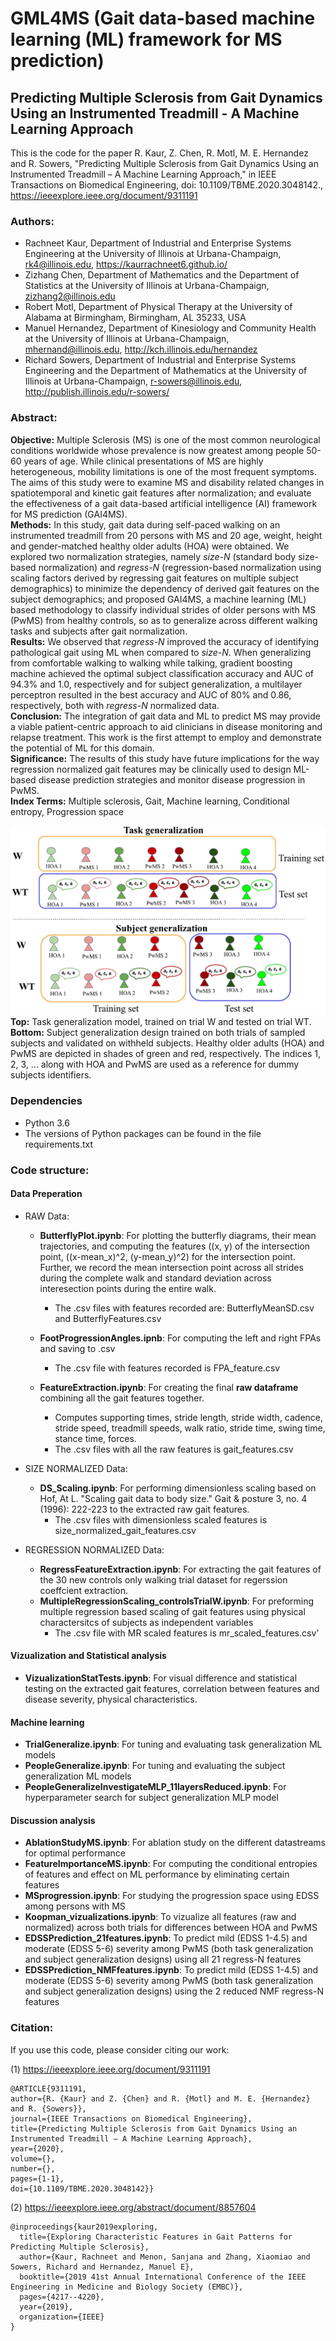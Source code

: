 # GML4MS (Gait data-based machine learning (ML) framework for MS prediction)
## Predicting Multiple Sclerosis from Gait Dynamics Using an Instrumented Treadmill - A Machine Learning Approach
This is the code for the paper R. Kaur, Z. Chen, R. Motl, M. E. Hernandez and R. Sowers, "Predicting Multiple Sclerosis from Gait Dynamics Using an Instrumented Treadmill – A Machine Learning Approach," in IEEE Transactions on Biomedical Engineering, doi: 10.1109/TBME.2020.3048142., https://ieeexplore.ieee.org/document/9311191

### Authors:
* Rachneet Kaur, Department of Industrial and Enterprise Systems Engineering at the University of Illinois at Urbana-Champaign, rk4@illinois.edu, https://kaurrachneet6.github.io/
* Zizhang Chen, Department of Mathematics and the Department of Statistics at the University of Illinois at Urbana-Champaign, zizhang2@illinois.edu
* Robert Motl, Department of Physical Therapy at the University of Alabama at Birmingham, Birmingham, AL 35233, USA
* Manuel Hernandez, Department of Kinesiology and Community Health at the University of Illinois at Urbana-Champaign, mhernand@illinois.edu, http://kch.illinois.edu/hernandez
* Richard Sowers, Department of Industrial and Enterprise Systems Engineering and the Department of Mathematics at the University of Illinois at Urbana-Champaign, r-sowers@illinois.edu, http://publish.illinois.edu/r-sowers/

### Abstract:
**Objective:** Multiple Sclerosis (MS) is one of the most common neurological conditions worldwide whose prevalence is now greatest among people 50-60 years of age. While clinical presentations of MS are highly heterogeneous, mobility limitations is one of the most frequent symptoms. The aims of this study were to examine MS and disability related changes in spatiotemporal and kinetic gait features after normalization; and evaluate the effectiveness of a gait data-based artificial intelligence (AI) framework for MS prediction (GAI4MS). \
**Methods:** In this study, gait data during self-paced walking on an instrumented treadmill from 20 persons with MS and 20 age, weight, height and gender-matched healthy older adults (HOA) were obtained.  We explored two normalization strategies, namely *size-N* (standard body size-based normalization) and *regress-N* (regression-based normalization using scaling factors derived by regressing gait features on multiple subject demographics) to minimize the dependency of derived gait features on the subject demographics; and proposed GAI4MS, a machine learning (ML) based methodology to classify individual strides of older persons with MS (PwMS) from healthy controls, so as to generalize across different walking tasks and subjects after gait normalization. \
**Results:** We observed that *regress-N* improved the accuracy of identifying pathological gait using ML when compared to *size-N*. When generalizing from comfortable walking to walking while talking, gradient boosting machine achieved the optimal subject classification accuracy and AUC of 94.3% and 1.0, respectively and for subject generalization, a multilayer perceptron resulted in the best accuracy and AUC of 80% and 0.86, respectively, both with *regress-N* normalized data. \
**Conclusion:** The integration of gait data and ML to predict MS may provide a viable patient-centric approach to aid clinicians in disease monitoring and relapse treatment. This work is the first attempt to employ and demonstrate the potential of ML for this domain. \
**Significance:** The results of this study have future implications for the way regression normalized gait features may be clinically used to design ML-based disease prediction strategies and monitor disease progression in PwMS. \
**Index Terms:** Multiple sclerosis, Gait, Machine learning, Conditional entropy, Progression space

![Model frameworks](model_frameworks.JPG)
**Top:** Task generalization model, trained on trial W and tested on trial WT. 
**Bottom:** Subject generalization design trained on both trials of sampled subjects and validated on withheld subjects. Healthy older adults (HOA) and PwMS are depicted in shades of green and red, respectively. The indices 1, 2, 3, ... along with HOA and PwMS are used as a reference for dummy subjects identifiers.

### Dependencies
* Python 3.6
* The versions of Python packages can be found in the file requirements.txt

### Code structure:
#### Data Preperation 
* RAW Data:
    * **ButterflyPlot.ipynb**: For plotting the butterfly diagrams, their mean trajectories, and computing the features ((x, y) of the intersection point, ((x-mean_x)^2, (y-mean_y)^2) for the intersection point.
Further, we record the mean intersection point across all strides during the complete walk and standard deviation across interesection points during the entire walk. 
        * The .csv files with features recorded are: ButterflyMeanSD.csv and ButterflyFeatures.csv

    * **FootProgressionAngles.ipnb**: For computing the left and right FPAs and saving to .csv 
        * The .csv file with features recorded is FPA_feature.csv

    * **FeatureExtraction.ipynb**: For creating the final **raw dataframe** combining all the gait features together. 
        * Computes supporting times, stride length, stride width, cadence, stride speed, treadmill speeds, walk ratio, stride time, swing time, stance time, forces. 
        * The .csv files with all the raw features is gait_features.csv

* SIZE NORMALIZED Data:
    *  **DS_Scaling.ipynb**: For performing dimensionless scaling based on Hof, At L. "Scaling gait data to body size." Gait & posture 3, no. 4 (1996): 222-223 to the extracted raw gait features.
        * The .csv files with dimensionless scaled features is size_normalized_gait_features.csv

* REGRESSION NORMALIZED Data:
    * **RegressFeatureExtraction.ipynb**: For extracting the gait features of the 30 new controls only walking trial dataset for regerssion coeffcient extraction.
    * **MultipleRegressionScaling_controlsTrialW.ipynb**: For preforming multiple regression based scaling of gait features using physical charactersitcs of subjects as independent variables
        * The .csv file with MR scaled features is mr_scaled_features.csv' 

#### Vizualization and Statistical analysis
* **VizualizationStatTests.ipynb**: For visual difference and statistical testing on the extracted gait features, correlation between features and disease severity, physical characteristics.

#### Machine learning 
* **TrialGeneralize.ipynb**: For tuning and evaluating task generalization ML models 
* **PeopleGeneralize.ipynb**: For tuning and evaluating the subject generalization ML models 
* **PeopleGeneralizeInvestigateMLP_11layersReduced.ipynb**: For hyperparameter search for subject generalization MLP model 

#### Discussion analysis 
* **AblationStudyMS.ipynb**: For ablation study on the different datastreams for optimal performance 
* **FeatureImportanceMS.ipynb**: For computing the conditional entropies of features and effect on ML performance by eliminating certain features 
* **MSprogression.ipynb**: For studying the progression space using EDSS among persons with MS 
* **Koopman_vizualizations.ipynb**: To vizualize all features (raw and normalized) across both trials for differences between HOA and PwMS
* **EDSSPrediction_21features.ipynb**: To predict mild (EDSS 1-4.5) and moderate (EDSS 5-6) severity among PwMS (both task generalization and subject generalization designs) using all 21 regress-N features 
* **EDSSPrediction_NMFfeatures.ipynb**: To predict mild (EDSS 1-4.5) and moderate (EDSS 5-6) severity among PwMS (both task generalization and subject generalization designs) using the 2 reduced NMF regress-N features 

### Citation:
If you use this code, please consider citing our work:

(1) https://ieeexplore.ieee.org/document/9311191
```
@ARTICLE{9311191,  
author={R. {Kaur} and Z. {Chen} and R. {Motl} and M. E. {Hernandez} and R. {Sowers}},  
journal={IEEE Transactions on Biomedical Engineering},   
title={Predicting Multiple Sclerosis from Gait Dynamics Using an Instrumented Treadmill – A Machine Learning Approach},   
year={2020},  
volume={},  
number={},  
pages={1-1},  
doi={10.1109/TBME.2020.3048142}}
```

(2) https://ieeexplore.ieee.org/abstract/document/8857604
```
@inproceedings{kaur2019exploring,
  title={Exploring Characteristic Features in Gait Patterns for Predicting Multiple Sclerosis},
  author={Kaur, Rachneet and Menon, Sanjana and Zhang, Xiaomiao and Sowers, Richard and Hernandez, Manuel E},
  booktitle={2019 41st Annual International Conference of the IEEE Engineering in Medicine and Biology Society (EMBC)},
  pages={4217--4220},
  year={2019},
  organization={IEEE}
}
```

